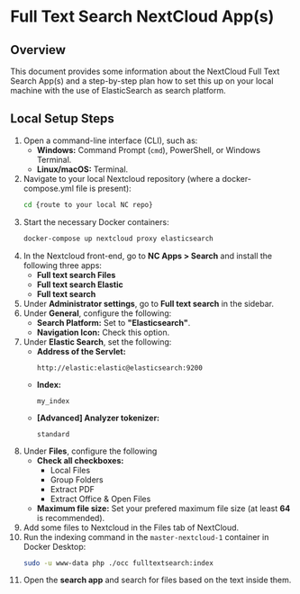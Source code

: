 # Full Text Search NextCloud App(s)

## Overview

This document provides some information about the NextCloud Full Text Search App(s) and a step-by-step plan how to set this up on your local machine with the use of ElasticSearch as search platform.

## Local Setup Steps

1. Open a command-line interface (CLI), such as:
	- **Windows:** Command Prompt (`cmd`), PowerShell, or Windows Terminal.
	- **Linux/macOS:** Terminal.
2. Navigate to your local Nextcloud repository (where a docker-compose.yml file is present):
   ```sh
   cd {route to your local NC repo}
   ```
3. Start the necessary Docker containers:
   ```sh
   docker-compose up nextcloud proxy elasticsearch
   ```
4. In the Nextcloud front-end, go to **NC Apps > Search** and install the following three apps:
	- **Full text search Files**
	- **Full text search Elastic**
	- **Full text search**
5. Under **Administrator settings**, go to **Full text search** in the sidebar.
6. Under **General**, configure the following:
	- **Search Platform:** Set to **"Elasticsearch"**.
	- **Navigation Icon:** Check this option.
7. Under **Elastic Search**, set the following:
	- **Address of the Servlet:**
	  ```
	  http://elastic:elastic@elasticsearch:9200
	  ```
	- **Index:**
	  ```
	  my_index
	  ```
	- **[Advanced] Analyzer tokenizer:**
	  ```
	  standard
	  ```
8. Under **Files**, configure the following
	- **Check all checkboxes:**
      - Local Files
      - Group Folders
      - Extract PDF
      - Extract Office & Open Files
	- **Maximum file size:** Set your prefered maximum file size (at least **64** is recommended).
9. Add some files to Nextcloud in the Files tab of NextCloud.
10. Run the indexing command in the `master-nextcloud-1` container in Docker Desktop:
	```sh
	sudo -u www-data php ./occ fulltextsearch:index
	```
11. Open the **search app** and search for files based on the text inside them.
